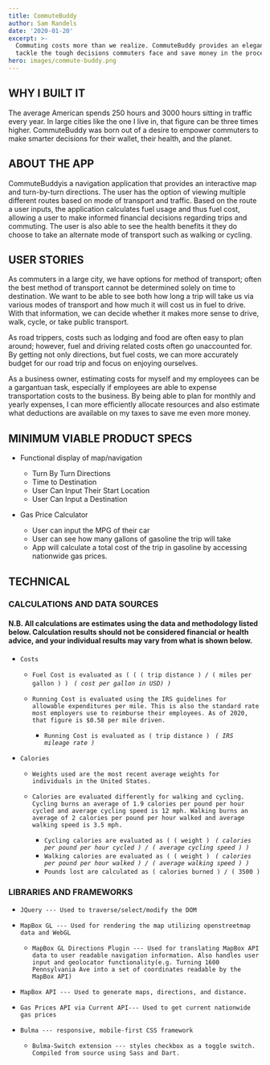 ```yaml
---
title: CommuteBuddy
author: Sam Randels
date: '2020-01-20'
excerpt: >-
  Commuting costs more than we realize. CommuteBuddy provides an elegant way to
  tackle the tough decisions commuters face and save money in the process.
hero: images/commute-buddy.png
---
```

## WHY I BUILT IT

The average American spends 250 hours and 3000 hours sitting in traffic every year. In large cities like the one I live in, that figure can be three times higher. CommuteBuddy was born out of a desire to empower commuters to make smarter decisions for their wallet, their health, and the planet.

## ABOUT THE APP

CommuteBuddyis a navigation application that provides an interactive map and turn-by-turn directions. The user has the option of viewing multiple different routes based on mode of transport and traffic. Based on the route a user inputs, the application calculates fuel usage and thus fuel cost, allowing a user to make informed financial decisions regarding trips and commuting. The user is also able to see the health benefits it they do choose to take an alternate mode of transport such as walking or cycling.

## USER STORIES

As commuters in a large city, we have options for method of transport; often the best method of transport cannot be determined solely on time to destination. We want to be able to see both how long a trip will take us via various modes of transport and how much it will cost us in fuel to drive. With that information, we can decide whether it makes more sense to drive, walk, cycle, or take public transport.

As road trippers, costs such as lodging and food are often easy to plan around; however, fuel and driving related costs often go unaccounted for. By getting not only directions, but fuel costs, we can more accurately budget for our road trip and focus on enjoying ourselves.

As a business owner, estimating costs for myself and my employees can be a gargantuan task, especially if employees are able to expense transportation costs to the business. By being able to plan for monthly and yearly expenses, I can more efficiently allocate resources and also estimate what deductions are available on my taxes to save me even more money.

## MINIMUM VIABLE PRODUCT SPECS

* Functional display of map/navigation

  * Turn By Turn Directions
  * Time to Destination
  * User Can Input Their Start Location
  * User Can Input a Destination
* Gas Price Calculator

  * User can input the MPG of their car
  * User can see how many gallons of gasoline the trip will take
  * App will calculate a total cost of the trip in gasoline by accessing nationwide gas prices.

## TECHNICAL

### CALCULATIONS AND DATA SOURCES

#### N.B. All calculations are estimates using the data and methodology listed below. Calculation results should not be considered financial or health advice, and your individual results may vary from what is shown below.

* `Costs`

  * `Fuel Cost is evaluated as ( ( ( trip distance ) / ( miles per gallon ) ) ` *`( cost per gallon in USD) ) `*
  * `Running Cost is evaluated using the IRS guidelines for allowable expenditures per mile. This is also the standard rate most employers use to reimburse their employees. As of 2020, that figure is $0.58 per mile driven.`

    * `Running Cost is evaluated as ( trip distance ) ` *`( IRS mileage rate ) `*
* `Calories`

  * `Weights used are the most recent average weights for individuals in the United States.`
  * `Calories are evaluated differently for walking and cycling. Cycling burns an average of 1.9 calories per pound per hour cycled and average cycling speed is 12 mph. Walking burns an average of 2 calories per pound per hour walked and average walking speed is 3.5 mph.`

    * `Cycling calories are evaluated as ( ( weight ) ` *`( calories per pound per hour cycled ) / ( average cycling speed ) ) `*
    * `Walking calories are evaluated as ( ( weight ) ` *`( calories per pound per hour walked ) / ( average walking speed ) ) `*
    * `Pounds lost are calculated as ( calories burned ) / ( 3500 )`

### LIBRARIES AND FRAMEWORKS

* `JQuery --- Used to traverse/select/modify the DOM`
* `MapBox GL --- Used for rendering the map utilizing openstreetmap data and WebGL`

  * `MapBox GL Directions Plugin --- Used for translating MapBox API data to user readable navigation information. Also handles user input and geolocator functionality(e.g. Turning 1600 Pennsylvania Ave into a set of coordinates readable by the MapBox API)`
* `MapBox API --- Used to generate maps, directions, and distance.`
* `Gas Prices API via Current API--- Used to get current nationwide gas prices`
* `Bulma --- responsive, mobile-first CSS framework`

  * `Bulma-Switch extension --- styles checkbox as a toggle switch. Compiled from source using Sass and Dart.`
